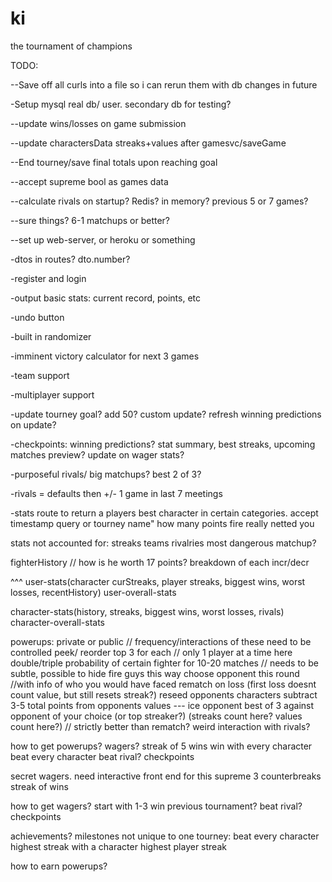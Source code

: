 ki
==

the tournament of champions

TODO: 

--Save off all curls into a file so i can rerun them with db changes in future

-Setup mysql real db/ user. secondary db for testing?

--update wins/losses on game submission

--update charactersData streaks+values after gamesvc/saveGame

--End tourney/save final totals upon reaching goal

--accept supreme bool as games data

--calculate rivals on startup? Redis? in memory? previous 5 or 7 games?

--sure things? 6-1 matchups or better?

--set up web-server, or heroku or something


-dtos in routes? dto.number?

-register and login

-output basic stats: current record, points, etc

-undo button

-built in randomizer

-imminent victory calculator for next 3 games

-team support

-multiplayer support

-update tourney goal? add 50? custom update? refresh winning predictions on update?

-checkpoints: winning predictions? stat summary, best streaks, upcoming matches preview? update on wager stats?

-purposeful rivals/ big matchups? best 2 of 3?

-rivals = defaults then +/- 1 game in last 7 meetings

-stats route to return a players best character in certain categories. accept timestamp query or tourney name"
	how many points fire really netted you


stats not accounted for:
	streaks
	teams
	rivalries
	most dangerous matchup?

fighterHistory // how is he worth 17 points? breakdown of each incr/decr

^^^ 
user-stats(character curStreaks, player streaks, biggest wins, worst losses, recentHistory) 
user-overall-stats

character-stats(history, streaks, biggest wins, worst losses, rivals)
character-overall-stats
	
powerups: private or public // frequency/interactions of these need to be controlled
	peek/ reorder top 3 for each // only 1 player at a time here
	double/triple probability of certain fighter for 10-20 matches  // needs to be subtle, possible to hide fire guys this way
	choose opponent this round //with info of who you would have faced
	rematch on loss (first loss doesnt count value, but still resets streak?)
	reseed opponents characters
	subtract 3-5 total points from opponents values
	---
	ice opponent
	best of 3 against opponent of your choice (or top streaker?) (streaks count here? values count here?) // strictly better than rematch? weird interaction with rivals?

how to get powerups?
	wagers?
	streak of 5 wins
	win with every character
	beat every character
	beat rival?
	checkpoints

secret wagers. need interactive front end for this
	supreme
	3 counterbreaks
	streak of wins

how to get wagers?
	start with 1-3
	win previous tournament?
	beat rival?
	checkpoints

achievements? milestones not unique to one tourney:
	beat every character
	highest streak with a character
	highest player streak



how to earn powerups?

